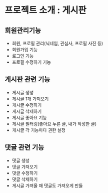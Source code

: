 # 프로젝트 소개 : 게시판

## 회원관리기능
- 회원, 프로필 관리(닉네임, 관심사, 프로필 사진 등)
- 회원가입 기능
- 로그인 기능
- 프로필 수정하기 기능

## 게시판 관련 기능
- 게시글 생성
- 게시글 1개 가져오기
- 게시글 수정하기
- 게시글 삭제하기
- 게시글 좋아요 기능
- 게시글 필터링(좋아요 누른 글, 내가 작성한 글)
- 게시글 각 기능마다 권한 설정

## 댓글 관련 기능
- 댓글 생성
- 댓글 가져오기
- 댓글 수정하기
- 댓글 삭제하기
- 게시글 가져올 때 댓글도 가져오게 만들
